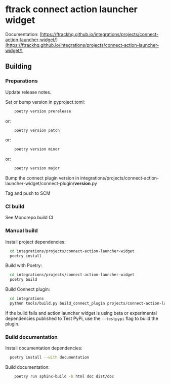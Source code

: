 # ftrack connect action launcher widget

Documentation: [https://ftrackhq.github.io/integrations/projects/connect-action-launcher-widget/](https://ftrackhq.github.io/integrations/projects/connect-action-launcher-widget/)

## Building

### Preparations

Update release notes.

Set or bump version in pyproject.toml:

```bash
    poetry version prerelease
```
or:
```bash
    poetry version patch
```
or:
```bash
    poetry version minor
```
or:
```bash
    poetry version major
```

Bump the connect plugin version in integrations/projects/connect-action-launcher-widget/connect-plugin/__version__.py

Tag and push to SCM

### CI build

See Monorepo build CI


### Manual build

Install project dependencies:

```bash
  cd integrations/projects/connect-action-launcher-widget
  poetry install
```

Build with Poetry:

```bash
  cd integrations/projects/connect-action-launcher-widget
  poetry build
```

Build Connect plugin:


```bash
  cd integrations
  python tools/build.py build_connect_plugin projects/connect-action-launcher-widget
```

If the build fails and action launcher widget is using beta or experimental dependencies published to Test PyPi, use the `--testpypi` flag 
to build the plugin.


### Build documentation


Install documentation dependencies:

```bash
  poetry install --with documentation
```

Build documentation:

```bash
    poetry run sphinx-build -b html doc dist/doc
```



